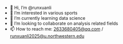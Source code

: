 - 👋 Hi, I’m @runxuanli
- 👀 I’m interested in various sports
- 🌱 I’m currently learning data science
- 💞️ I’m looking to collaborate on analysis related fields
- 📫 How to reach me: 2633680405@qq.com / runxuanli2025@u.northwestern.edu

<!---
runxuanli/runxuanli is a ✨ special ✨ repository because its `README.md` (this file) appears on your GitHub profile.
You can click the Preview link to take a look at your changes.
--->
